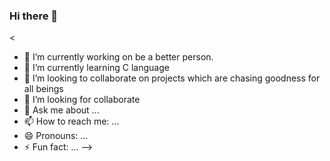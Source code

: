 ### Hi there 👋
<
- 🔭 I’m currently working on be a better person.
- 🌱 I’m currently learning C language
- 👯 I’m looking to collaborate on projects which are chasing goodness for all beings 
- 🤔 I’m looking for collaborate
- 💬 Ask me about ...
- 📫 How to reach me: ...
- 😄 Pronouns: ...
- ⚡ Fun fact: ...
-->
